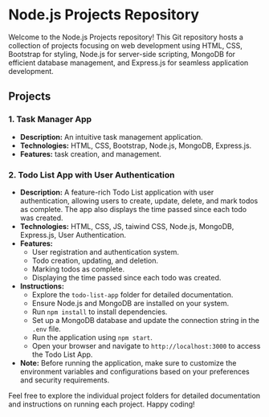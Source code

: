 # Node.js Projects Repository

Welcome to the Node.js Projects repository! This Git repository hosts a collection of projects focusing on web development using HTML, CSS, Bootstrap for styling, Node.js for server-side scripting, MongoDB for efficient database management, and Express.js for seamless application development.

## Projects

### 1. Task Manager App

- **Description:** An intuitive task management application.
- **Technologies:** HTML, CSS, Bootstrap, Node.js, MongoDB, Express.js.
- **Features:** task creation, and management.

### 2. Todo List App with User Authentication

- **Description:** A feature-rich Todo List application with user authentication, allowing users to create, update, delete, and mark todos as complete. The app also displays the time passed since each todo was created.
- **Technologies:** HTML, CSS, JS, taiwind CSS, Node.js, MongoDB, Express.js, User Authentication.
- **Features:**
  - User registration and authentication system.
  - Todo creation, updating, and deletion.
  - Marking todos as complete.
  - Displaying the time passed since each todo was created.
- **Instructions:**
  - Explore the `todo-list-app` folder for detailed documentation.
  - Ensure Node.js and MongoDB are installed on your system.
  - Run `npm install` to install dependencies.
  - Set up a MongoDB database and update the connection string in the `.env` file.
  - Run the application using `npm start`.
  - Open your browser and navigate to `http://localhost:3000` to access the Todo List App.
- **Note:** Before running the application, make sure to customize the environment variables and configurations based on your preferences and security requirements.

Feel free to explore the individual project folders for detailed documentation and instructions on running each project. Happy coding!
